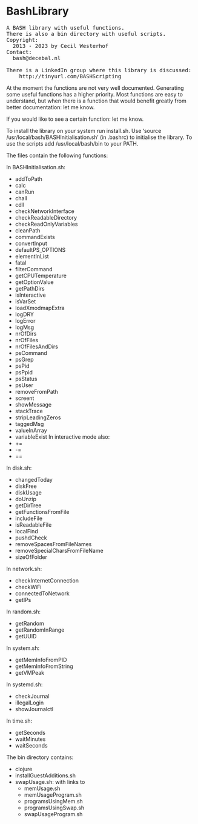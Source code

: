 BashLibrary
===========
<pre>
A BASH library with useful functions.
There is also a bin directory with useful scripts.
Copyright:
  2013 - 2023 by Cecil Westerhof
Contact:
  bash@decebal.nl

There is a LinkedIn group where this library is discussed:
    http://tinyurl.com/BASHScripting
</pre>
At the moment the functions are not very well documented. Generating
some useful functions has a higher priority. Most functions are easy to
understand, but when there is a function that would benefit greatly from
better documentation: let me know.

If you would like to see a certain function: let me know.

To install the library on your system run install.sh.
Use ‘source /usr/local/bash/BASHInitialisation.sh’ (in .bashrc) to
initialise the library.
To use the scripts add /usr/local/bash/bin to your PATH.


The files contain the following functions:

In BASHInitialisation.sh:
- addToPath
- calc
- canRun
- chall
- cdll
- checkNetworkInterface
- checkReadableDirectory
- checkReadOnlyVariables
- cleanPath
- commandExists
- convertInput
- defaultPS_OPTIONS
- elementInList
- fatal
- filterCommand
- getCPUTemperature
- getOptionValue
- getPathDirs
- isInteractive
- isVarSet
- loadXmodmapExtra
- logDRY
- logError
- logMsg
- nrOfDirs
- nrOfFiles
- nrOfFilesAndDirs
- psCommand
- psGrep
- psPid
- psPpid
- psStatus
- psUser
- removeFromPath
- screent
- showMessage
- stackTrace
- stripLeadingZeros
- taggedMsg
- valueInArray
- variableExist
In interactive mode also:
- +=
- -=
- ==

In disk.sh:
- changedToday
- diskFree
- diskUsage
- doUnzip
- getDirTree
- getFunctionsFromFile
- includeFile
- isReadableFile
- localFind
- pushdCheck
- removeSpacesFromFileNames
- removeSpecialCharsFromFileName
- sizeOfFolder

In network.sh:
- checkInternetConnection
- checkWiFi
- connectedToNetwork
- getIPs

In random.sh:
- getRandom
- getRandomInRange
- getUUID

In system.sh:
- getMemInfoFromPID
- getMemInfoFromString
- getVMPeak

In systemd.sh:
- checkJournal
- illegalLogin
- showJournalctl

In time.sh:
- getSeconds
- waitMinutes
- waitSeconds

The bin directory contains:
- clojure
- installGuestAdditions.sh
- swapUsage.sh: with links to
  - memUsage.sh
  - memUsageProgram.sh
  - programsUsingMem.sh
  - programsUsingSwap.sh
  - swapUsageProgram.sh
